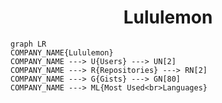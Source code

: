 <h1 align="center">Lululemon</h1>

```mermaid
graph LR
COMPANY_NAME{Lululemon}
COMPANY_NAME ---> U{Users} ---> UN[2]
COMPANY_NAME ---> R{Repositories} ---> RN[2]
COMPANY_NAME ---> G{Gists} ---> GN[80]
COMPANY_NAME ---> ML{Most Used<br>Languages}
```
